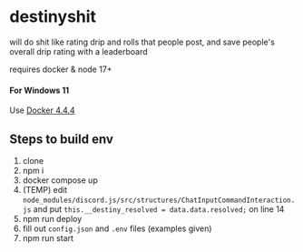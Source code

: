 # destinyshit

will do shit like rating drip and rolls that people post, and save people's overall drip rating with a leaderboard

requires docker & node 17+

#### For Windows 11

Use [Docker 4.4.4](https://docs.docker.com/desktop/windows/release-notes/#docker-desktop-444)

## Steps to build env

1. clone
2. npm i
3. docker compose up
4. (TEMP) edit `node_modules/discord.js/src/structures/ChatInputCommandInteraction.js` and put `this.__destiny_resolved = data.data.resolved;` on line 14
5. npm run deploy
6. fill out `config.json` and `.env` files (examples given)
7. npm run start
